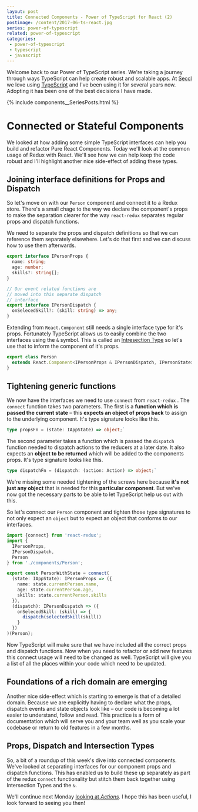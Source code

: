 ```yaml
---
layout: post
title: Connected Components - Power of TypeScript for React (2) 
postimage: /content/2017-06-ts-react.jpg
series: power-of-typescript
related: power-of-typescript
categories:
 - power-of-typescript
 - typescript
 - javascript
---
```


Welcome back to our Power of TypeScript series. We're taking a journey through ways TypeScript can help create robust and scalable apps. At [Seccl](https://seccl.tech) we love using [TypeScript](https://www.typescriptlang.org/) and I've been using it for several years now. Adopting it has been one of the best decisions I have made.

{% include components__SeriesPosts.html %}

# Connected or Stateful Components

We looked at how adding some simple TypeScript interfaces can help you build and refactor Pure React Components. Today we'll look at the common usage of Redux with React. We'll see how we can help keep the code robust and I'll highlight another nice side-effect of adding these types.

## Joining interface definitions for Props and Dispatch

So let's move on with our `Person` component and connect it to a Redux store. There's a small chage to the way we declare the component's props to make the separation clearer for the way `react-redux` separates regular props and dispatch functions.

We need to separate the props and dispatch definitions so that we can reference them separately elsewhere. Let's do that first and we can discuss how to use them afterwards.

```typescript
export interface IPersonProps {
  name: string;
  age: number;
  skills?: string[];
}

// Our event related functions are
// moved into this separate dispatch
// interface
export interface IPersonDispatch {
  onSelecedSkill?: (skill: string) => any;
}
```

Extending from `React.Component` still needs a single interface type for it's props. Fortunately TypeScript allows us to easily combine the two interfaces using the `&` symbol. This is called an [Intresection Type](https://www.typescriptlang.org/docs/handbook/advanced-types.html#intersection-types) so let's use that to inform the component of it's props.

```typescript
export class Person
  extends React.Component<IPersonProps & IPersonDispatch, IPersonState> {
}
```

## Tightening generic functions

We now have the interfaces we need to use `connect` from `react-redux` . The `connect` function takes two parameters. The first is a **function which is passed the current state** – this **expects an object of props back** to assign to the underlying component. It's type signature looks like this.

```typescript
type propsFn = (state: IAppState) => object;`
```

The second parameter takes a function which is passed the `dispatch` function needed to dispatch actions to the reducers at a later date. It also expects an **object to be returned** which will be added to the components props. It's type signature looks like this.

```typescript
type dispatchFn = (dispatch: (action: Action) => object;`
```

We're missing some needed tightening of the screws here because **it's not just any object** that is needed for this **particular component**. But we've now got the necessary parts to be able to let TypeScript help us out with this.

So let's connect our `Person` component and tighten those type signatures to not only expect an `object` but to expect an object that conforms to our interfaces.

```typescript
import {connect} from 'react-redux';
import {
  IPersonProps,
  IPersonDispatch,
  Person
} from './components/Person';

export const PersonWithState = connect(
  (state: IAppState): IPersonProps => ({
    name: state.currentPerson.name,
    age: state.currentPerson.age,
    skills: state.currentPerson.skills
  }),
  (dispatch): IPersonDispatch => ({
    onSelecedSkill: (skill) => {
      dispatch(selectedSkill(skill))
    }
  })
)(Person);
```

Now TypeScript will make sure that we have included all the correct props and dispatch functions. Now when you need to refactor or add new features this connect usage will need to be changed as well. TypeScript will give you a list of all the places within your code which need to be updated.

## Foundations of a rich domain are emerging

Another nice side-effect which is starting to emerge is that of a detailed domain. Because we are explicitly having to declare what the props, dispatch events and state objects look like – our code is becoming a lot easier to understand, follow and read. This practice is a form of documentation which will serve you and your team well as you scale your codebase or return to old features in a few months.


## Props, Dispatch and Intersection Types

So, a bit of a roundup of this week's dive into connected components. We've looked at separating interfaces for our component props and dispatch functions. This has enabled us to build these up separately as part of the redux `connect` functionality but stitch them back together using Intersection Types and the `&`.

We'll continue next Monday [looking at *Actions*](/blog/2017/06/26/the-power-of-typescript-for-react-3-actions). I hope this has been useful, I look forward to seeing you then!


